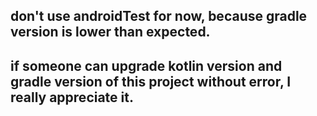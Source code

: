 ## don't use androidTest for now, because gradle version is lower than expected.

## if someone can upgrade kotlin version and gradle version of this project without error, I really appreciate it.